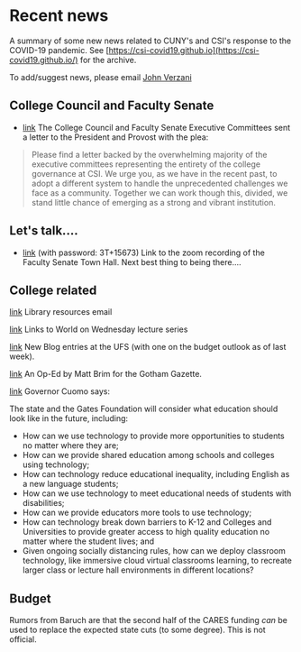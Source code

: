 # Recent news

A summary of some new news related to CUNY's and CSI's response to the COVID-19 pandemic. See [https://csi-covid19.github.io](https://csi-covid19.github.io/) for the archive.

To add/suggest news, please email [John Verzani](mailto:jverzani@gmail.com)


## College Council and Faculty Senate

* [link](/CCFS/ccfs-letter-may-6.pdf) The College Council and Faculty Senate Executive Committees sent a letter to the President and Provost with the plea:

> Please find a letter backed by the overwhelming majority of the executive committees representing the entirety of  the college governance at CSI. We urge you, as we have in the recent past, to adopt a different system to  handle the unprecedented challenges  we face as a community. Together we can work though this, divided, we stand little chance of emerging as a strong and vibrant institution.

## Let's talk....

* [link](https://zoom.us/rec/share/wJRJEbrC1n9JRrfBtFzwQ7EGB97hX6a823RL8_VYykYL5XspEN6B5255h0jhjtPS) (with password: 3T+15673) Link to  the  zoom  recording of the  Faculty Senate Town  Hall.  Next best thing to being there....

## College related

[link](/College/5-5-library) Library resources email

[link](/College/5-5-world) Links to World on Wednesday lecture series

[link](http://www1.cuny.edu/sites/cunyufs/ufs-blog/) New Blog entries at the UFS (with one on the budget outlook as of last week).

[link](https://www.gothamgazette.com/opinion/9351-not-a-novel-crisis-cuny-coronavirus-state-budget) An Op-Ed by Matt Brim for the Gotham Gazette. 

[link](https://www.governor.ny.gov/news/amid-ongoing-covid-19-pandemic-governor-cuomo-announces-collaboration-gates-foundation-develop?fbclid=IwAR1mYQLxxMwthMWtijBPSdEIMUHyH9d69XsRZbGCeuWCgiwaW0W-spo1HV0​) Governor Cuomo says:

The state and the Gates Foundation will consider what education should look like in the future, including:

* How can we use technology to provide more opportunities to students no matter where they are;
* How can we provide shared education among schools and colleges using technology;
* How can technology reduce educational inequality, including English as a new language students;
* How can we use technology to meet educational needs of students with disabilities;
* How can we provide educators more tools to use technology;
* How can technology break down barriers to K-12 and Colleges and Universities to provide greater access to high quality education no matter where the student lives; and
* Given ongoing socially distancing rules, how can we deploy classroom technology, like immersive cloud virtual classrooms learning, to recreate larger class or lecture hall environments in different locations?

## Budget

Rumors from Baruch are that the second half of the CARES funding *can* be used to replace the expected state cuts (to some degree). This is not official.
